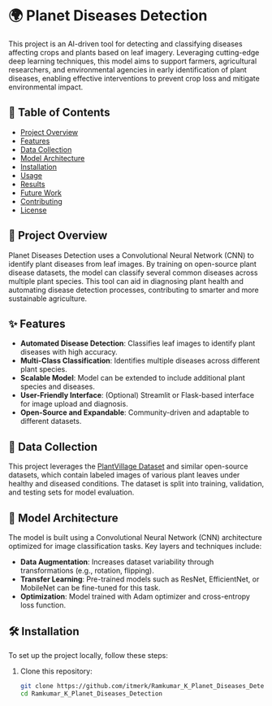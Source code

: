 # 🌍 Planet Diseases Detection

This project is an AI-driven tool for detecting and classifying diseases affecting crops and plants based on leaf imagery. Leveraging cutting-edge deep learning techniques, this model aims to support farmers, agricultural researchers, and environmental agencies in early identification of plant diseases, enabling effective interventions to prevent crop loss and mitigate environmental impact.

## 📝 Table of Contents

- [Project Overview](#project-overview)
- [Features](#features)
- [Data Collection](#data-collection)
- [Model Architecture](#model-architecture)
- [Installation](#installation)
- [Usage](#usage)
- [Results](#results)
- [Future Work](#future-work)
- [Contributing](#contributing)
- [License](#license)

## 🌱 Project Overview

Planet Diseases Detection uses a Convolutional Neural Network (CNN) to identify plant diseases from leaf images. By training on open-source plant disease datasets, the model can classify several common diseases across multiple plant species. This tool can aid in diagnosing plant health and automating disease detection processes, contributing to smarter and more sustainable agriculture.

## ✨ Features

- **Automated Disease Detection**: Classifies leaf images to identify plant diseases with high accuracy.
- **Multi-Class Classification**: Identifies multiple diseases across different plant species.
- **Scalable Model**: Model can be extended to include additional plant species and diseases.
- **User-Friendly Interface**: (Optional) Streamlit or Flask-based interface for image upload and diagnosis.
- **Open-Source and Expandable**: Community-driven and adaptable to different datasets.

## 📂 Data Collection

This project leverages the [PlantVillage Dataset](https://www.kaggle.com/datasets/emmarex/plantdisease) and similar open-source datasets, which contain labeled images of various plant leaves under healthy and diseased conditions. The dataset is split into training, validation, and testing sets for model evaluation.

## 🧠 Model Architecture

The model is built using a Convolutional Neural Network (CNN) architecture optimized for image classification tasks. Key layers and techniques include:

- **Data Augmentation**: Increases dataset variability through transformations (e.g., rotation, flipping).
- **Transfer Learning**: Pre-trained models such as ResNet, EfficientNet, or MobileNet can be fine-tuned for this task.
- **Optimization**: Model trained with Adam optimizer and cross-entropy loss function.

## 🛠️ Installation

To set up the project locally, follow these steps:

1. Clone this repository:
   ```bash
   git clone https://github.com/itmerk/Ramkumar_K_Planet_Diseases_Detection.git
   cd Ramkumar_K_Planet_Diseases_Detection
